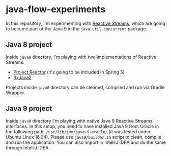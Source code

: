 # java-flow-experiments
In this repository, I'm experimenting with [Reactive Streams](http://www.reactive-streams.org), which are going to become part of the Java 9 in the `java.util.concurrent` package.

Java 8 project
--------------

Inside `java8` directory, I'm playing with two implementations of Reactive Streams:
- [Project Reactor](https://projectreactor.io/) (it's going to be included in Spring 5)
- [RxJava2](https://github.com/ReactiveX/RxJava)

Projects inside `java8` directory can be cleaned, compiled and run via Gradle Wrapper.

Java 9 project
--------------

Inside `java9` directory I'm playing with native Java 9 Reactive Streams interfaces.
In this setup, you need to have installed Java 9 from Oracle in the following path: `/usr/lib/jvm/java-9-oracle/` (it was tested under Ubuntu Linux 16.04). Please use `java9/builder.sh` script to clean, compile and run the application. You can also import in IntelliJ IDEA and do the same through IntelliJ IDEA.

